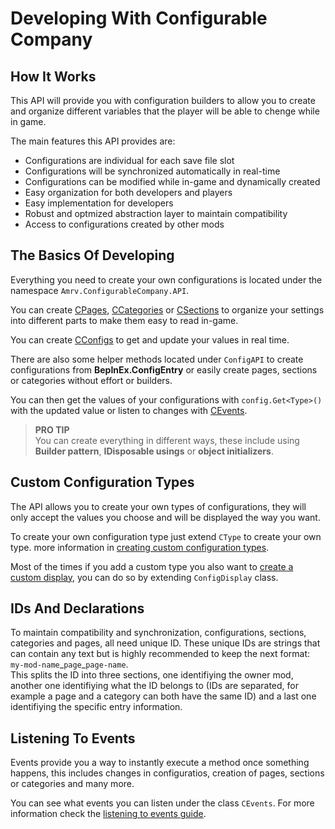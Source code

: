 # Developing With Configurable Company

## How It Works

This API will provide you with configuration builders to allow you to create and organize different variables that the player will be able to chenge while in game.

The main features this API provides are:

-   Configurations are individual for each save file slot
-   Configurations will be synchronized automatically in real-time
-   Configurations can be modified while in-game and dynamically created
-   Easy organization for both developers and players
-   Easy implementation for developers
-   Robust and optmized abstraction layer to maintain compatibility
-   Access to configurations created by other mods

## The Basics Of Developing

Everything you need to create your own configurations is located under the namespace `Amrv.ConfigurableCompany.API`.

You can create [CPages](../1710-develop-pages), [CCategories](../1706-develop-categories) or [CSections](../1711-develop-sections) to organize your settings into different parts to make them easy to read in-game.

You can create [CConfigs](../1709-develop-configurations) to get and update your values in real time.

There are also some helper methods located under `ConfigAPI` to create configurations from **BepInEx.ConfigEntry** or easily create pages, sections or categories without effort or builders.

You can then get the values of your configurations with `config.Get<Type>()` with the updated value or listen to changes with [CEvents](../1713-event-listening).

> **PRO TIP**  
> You can create everything in different ways, these include using **Builder pattern**, **IDisposable usings** or **object initializers**.

## Custom Configuration Types

The API allows you to create your own types of configurations, they will only accept the values you choose and will be displayed the way you want.

To create your own configuration type just extend `CType` to create your own type. more information in [creating custom configuration types](1708-develop-custom-configuration-type).

Most of the times if you add a custom type you also want to [create a custom display](1707-develop-custom-configuration-display), you can do so by extending `ConfigDisplay` class.

## IDs And Declarations

To maintain compatibility and synchronization, configurations, sections, categories and pages, all need unique ID. These unique IDs are strings that can contain any text but is highly recommended to keep the next format:  
`my-mod-name`\_`page`\_`page-name`.  
This splits the ID into three sections, one identifiying the owner mod, another one identifiying what the ID belongs to (IDs are separated, for example a page and a category can both have the same ID) and a last one identifiying the specific entry information.

## Listening To Events

Events provide you a way to instantly execute a method once something happens, this includes changes in configuratios, creation of pages, sections or categories and many more.

You can see what events you can listen under the class `CEvents`. For more information check the [listening to events guide](../1713-event-listening).
